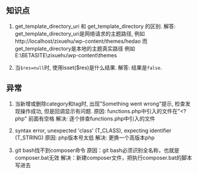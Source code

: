 



## 知识点

1. get_template_directory_uri 和 get_template_directory 的区别.
解答: get_template_directory_uri是网络请求的主题路径, 例如 http://localhost/zixuehu/wp-content/themes/hedao
而get_template_directory是本地的主题真实路径 例如 E:\BETASITE\zixuehu\wp-content\themes

2. 当`$res=null`时, 使用isset($res)是什么结果.
解答: 结果是`false`.


## 异常
1. 当新增或删除category和tag时, 出现"Something went wrong"提示, 检查发现操作成功, 但是回调显示有问题.
原因: functions.php中引入的文件在"<?php" 前面有空格
解决: 逐个排查functions.php中引入的文件

2. syntax error, unexpected 'class' (T_CLASS), expecting identifier (T_STRING)
原因: php版本号太低
解决: 更换一个高版本php

3. git bash找不到composer命令
原因：git bash必须识别全名称，也就是composer.bat无效
解决：新建composer文件，把执行composer.bat的脚本写进去
